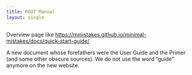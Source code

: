 ```yaml
---
title: ROOT Manual
layout: single
---
```


Overview page like https://mmistakes.github.io/minimal-mistakes/docs/quick-start-guide/

A new document whose forefathers were the User Guide and the Primer (and some other obscure sources).
We do not use the word “guide” anymore on the new website.

